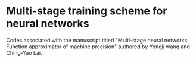 # Multi-stage training scheme for neural networks

Codes associated with the manuscript titled "Multi-stage neural networks: Function approximator of machine precision" authored by Yongji wang and Ching-Yao Lai.
